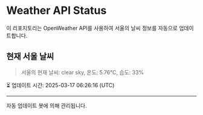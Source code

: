 
# Weather API Status

이 리포지토리는 OpenWeather API를 사용하여 서울의 날씨 정보를 자동으로 업데이트합니다.

## 현재 서울 날씨
> 서울의 현재 날씨: clear sky, 온도: 5.76°C, 습도: 33%

⏳ 업데이트 시간: 2025-03-17 06:26:16 (UTC)

---
자동 업데이트 봇에 의해 관리됩니다.
